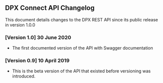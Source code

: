 ## DPX Connect API Changelog

This document details changes to the DPX REST API since its public release in version 1.0.0

### [Version 1.0] 30 June 2020
- The first documented version of the API with Swagger documentation

### [Version 0.9] 10 April 2019

- This is the beta version of the API that existed before versioning was introduced.